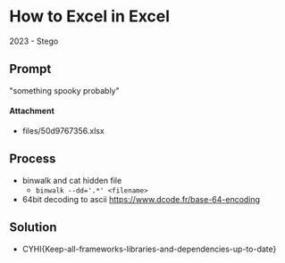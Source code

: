 # How to Excel in Excel
2023 - Stego

## Prompt
"something spooky probably"
#### Attachment
* files/50d9767356.xlsx

## Process
* binwalk and cat hidden file
  * `binwalk --dd='.*' <filename>`
* 64bit decoding to ascii  https://www.dcode.fr/base-64-encoding

## Solution
* CYHI{Keep-all-frameworks-libraries-and-dependencies-up-to-date}